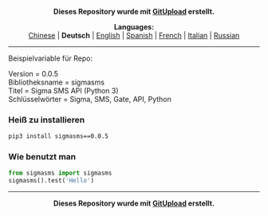 <p align="center"><b>Dieses Repository wurde mit <a href="http://127.0.0.1:3000">GitUpload</a> erstellt.</b></p>

<p align="center"><b>Languages:</b><br /><a href="https://github.com/markolofsen/sigmasms/blob/master/README_cn.md">Chinese</a> | <b>Deutsch</b> | <a href="https://github.com/markolofsen/sigmasms/blob/master/README.md">English</a> | <a href="https://github.com/markolofsen/sigmasms/blob/master/README_es.md">Spanish</a> | <a href="https://github.com/markolofsen/sigmasms/blob/master/README_fr.md">French</a> | <a href="https://github.com/markolofsen/sigmasms/blob/master/README_it.md">Italian</a> | <a href="https://github.com/markolofsen/sigmasms/blob/master/README_ru.md">Russian</a></p>

---

Beispielvariable für Repo: 

Version = 0.0.5 <br />
Bibliotheksname = sigmasms <br />
Titel = Sigma SMS API (Python 3) <br />
Schlüsselwörter = Sigma, SMS, Gate, API, Python <br />

### Heiß zu installieren

```sh
pip3 install sigmasms==0.0.5
```


### Wie benutzt man

```python
from sigmasms import sigmasms
sigmasms().test('Hello')
```



---

<p align="center"><b>Dieses Repository wurde mit <a href="http://127.0.0.1:3000">GitUpload</a> erstellt.</b></p>